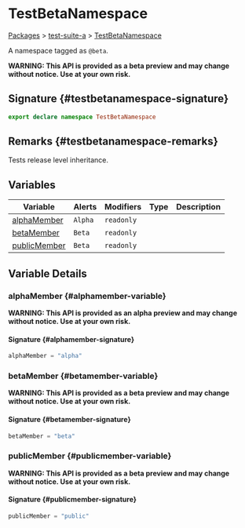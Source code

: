# TestBetaNamespace

[Packages](/) &gt; [test-suite-a](/test-suite-a/) &gt; [TestBetaNamespace](/test-suite-a/testbetanamespace-namespace/)

A namespace tagged as `@beta`.

**WARNING: This API is provided as a beta preview and may change without notice. Use at your own risk.**

## Signature {#testbetanamespace-signature}

```typescript
export declare namespace TestBetaNamespace
```

## Remarks {#testbetanamespace-remarks}

Tests release level inheritance.

## Variables

| Variable | Alerts | Modifiers | Type | Description |
| --- | --- | --- | --- | --- |
| [alphaMember](/test-suite-a/testbetanamespace-namespace/#alphamember-variable) | `Alpha` | `readonly` |  |  |
| [betaMember](/test-suite-a/testbetanamespace-namespace/#betamember-variable) | `Beta` | `readonly` |  |  |
| [publicMember](/test-suite-a/testbetanamespace-namespace/#publicmember-variable) | `Beta` | `readonly` |  |  |

## Variable Details

### alphaMember {#alphamember-variable}

**WARNING: This API is provided as an alpha preview and may change without notice. Use at your own risk.**

#### Signature {#alphamember-signature}

```typescript
alphaMember = "alpha"
```

### betaMember {#betamember-variable}

**WARNING: This API is provided as a beta preview and may change without notice. Use at your own risk.**

#### Signature {#betamember-signature}

```typescript
betaMember = "beta"
```

### publicMember {#publicmember-variable}

**WARNING: This API is provided as a beta preview and may change without notice. Use at your own risk.**

#### Signature {#publicmember-signature}

```typescript
publicMember = "public"
```

